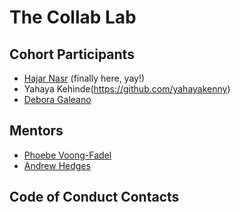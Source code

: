 # The Collab Lab

## Cohort Participants
- [Hajar Nasr](https://github.com/hajarNasr) (finally here, yay!)
- Yahaya Kehinde(https://github.com/yahayakenny)
- [Debora Galeano](https://github.com/deboragaleano) 

## Mentors
- [Phoebe Voong-Fadel](https://github.com/asianvader)
- [Andrew Hedges](https://github.com/segdeha)

## Code of Conduct Contacts
